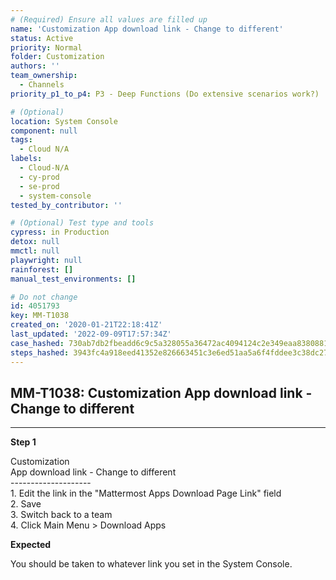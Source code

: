 ```yaml
---
# (Required) Ensure all values are filled up
name: 'Customization App download link - Change to different'
status: Active
priority: Normal
folder: Customization
authors: ''
team_ownership:
  - Channels
priority_p1_to_p4: P3 - Deep Functions (Do extensive scenarios work?)

# (Optional)
location: System Console
component: null
tags:
  - Cloud N/A
labels:
  - Cloud-N/A
  - cy-prod
  - se-prod
  - system-console
tested_by_contributor: ''

# (Optional) Test type and tools
cypress: in Production
detox: null
mmctl: null
playwright: null
rainforest: []
manual_test_environments: []

# Do not change
id: 4051793
key: MM-T1038
created_on: '2020-01-21T22:18:41Z'
last_updated: '2022-09-09T17:57:34Z'
case_hashed: 730ab7db2fbeadd6c9c5a328055a36472ac4094124c2e349eaa83808810497e0509dac97ebee82cb1da33dbe0ff54f90
steps_hashed: 3943fc4a918eed41352e826663451c3e6ed51aa5a6f4fddee3c38dc271cebb54b88fd9af015c50339bbe3b56f791839c
---
```


<!-- (Auto-generated) Based on frontmatter's "key" and "name" -->

## MM-T1038: Customization App download link - Change to different

---

**Step 1**

Customization\
App download link - Change to different\
\--------------------\
1\. Edit the link in the "Mattermost Apps Download Page Link" field\
2\. Save\
3\. Switch back to a team\
4\. Click Main Menu > Download Apps

**Expected**

You should be taken to whatever link you set in the System Console.
